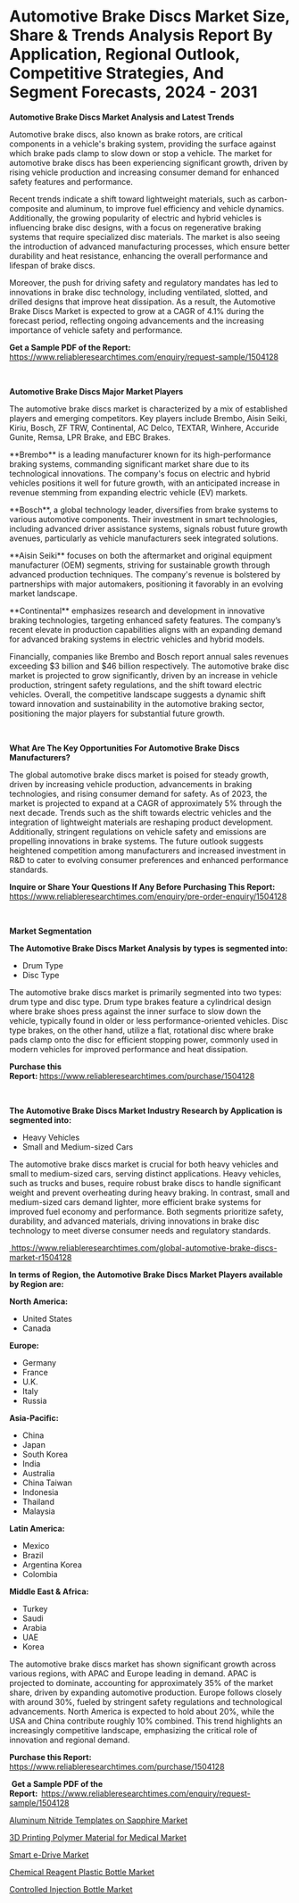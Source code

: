 <p><h1>Automotive Brake Discs Market Size, Share & Trends Analysis Report By Application, Regional Outlook, Competitive Strategies, And Segment Forecasts, 2024 - 2031</h1></p><p><strong>Automotive Brake Discs Market Analysis and Latest Trends</strong></p>
<p><p>Automotive brake discs, also known as brake rotors, are critical components in a vehicle's braking system, providing the surface against which brake pads clamp to slow down or stop a vehicle. The market for automotive brake discs has been experiencing significant growth, driven by rising vehicle production and increasing consumer demand for enhanced safety features and performance.</p><p>Recent trends indicate a shift toward lightweight materials, such as carbon-composite and aluminum, to improve fuel efficiency and vehicle dynamics. Additionally, the growing popularity of electric and hybrid vehicles is influencing brake disc designs, with a focus on regenerative braking systems that require specialized disc materials. The market is also seeing the introduction of advanced manufacturing processes, which ensure better durability and heat resistance, enhancing the overall performance and lifespan of brake discs.</p><p>Moreover, the push for driving safety and regulatory mandates has led to innovations in brake disc technology, including ventilated, slotted, and drilled designs that improve heat dissipation. As a result, the Automotive Brake Discs Market is expected to grow at a CAGR of 4.1% during the forecast period, reflecting ongoing advancements and the increasing importance of vehicle safety and performance.</p></p>
<p><strong>Get a Sample PDF of the Report:&nbsp;</strong> <a href="https://www.reliableresearchtimes.com/enquiry/request-sample/1504128?utm_campaign=1558&utm_medium=2&utm_source=Github&utm_content=ia&utm_term=08122024&utm_id=automotive-brake-discs">https://www.reliableresearchtimes.com/enquiry/request-sample/1504128</a></p>
<p>&nbsp;</p>
<p><strong>Automotive Brake Discs Major Market Players</strong></p>
<p><p>The automotive brake discs market is characterized by a mix of established players and emerging competitors. Key players include Brembo, Aisin Seiki, Kiriu, Bosch, ZF TRW, Continental, AC Delco, TEXTAR, Winhere, Accuride Gunite, Remsa, LPR Brake, and EBC Brakes.</p><p>**Brembo** is a leading manufacturer known for its high-performance braking systems, commanding significant market share due to its technological innovations. The company's focus on electric and hybrid vehicles positions it well for future growth, with an anticipated increase in revenue stemming from expanding electric vehicle (EV) markets.</p><p>**Bosch**, a global technology leader, diversifies from brake systems to various automotive components. Their investment in smart technologies, including advanced driver assistance systems, signals robust future growth avenues, particularly as vehicle manufacturers seek integrated solutions.</p><p>**Aisin Seiki** focuses on both the aftermarket and original equipment manufacturer (OEM) segments, striving for sustainable growth through advanced production techniques. The company's revenue is bolstered by partnerships with major automakers, positioning it favorably in an evolving market landscape.</p><p>**Continental** emphasizes research and development in innovative braking technologies, targeting enhanced safety features. The company’s recent elevate in production capabilities aligns with an expanding demand for advanced braking systems in electric vehicles and hybrid models.</p><p>Financially, companies like Brembo and Bosch report annual sales revenues exceeding $3 billion and $46 billion respectively. The automotive brake disc market is projected to grow significantly, driven by an increase in vehicle production, stringent safety regulations, and the shift toward electric vehicles. Overall, the competitive landscape suggests a dynamic shift toward innovation and sustainability in the automotive braking sector, positioning the major players for substantial future growth.</p></p>
<p>&nbsp;</p>
<p><strong>What Are The Key Opportunities For Automotive Brake Discs Manufacturers?</strong></p>
<p><p>The global automotive brake discs market is poised for steady growth, driven by increasing vehicle production, advancements in braking technologies, and rising consumer demand for safety. As of 2023, the market is projected to expand at a CAGR of approximately 5% through the next decade. Trends such as the shift towards electric vehicles and the integration of lightweight materials are reshaping product development. Additionally, stringent regulations on vehicle safety and emissions are propelling innovations in brake systems. The future outlook suggests heightened competition among manufacturers and increased investment in R&D to cater to evolving consumer preferences and enhanced performance standards.</p></p>
<p><strong>Inquire or Share Your Questions If Any Before Purchasing This Report:</strong> <a href="https://www.reliableresearchtimes.com/enquiry/pre-order-enquiry/1504128?utm_campaign=1558&utm_medium=2&utm_source=Github&utm_content=ia&utm_term=08122024&utm_id=automotive-brake-discs">https://www.reliableresearchtimes.com/enquiry/pre-order-enquiry/1504128</a></p>
<p>&nbsp;</p>
<p><strong>Market Segmentation</strong></p>
<p><strong>The Automotive Brake Discs Market Analysis by types is segmented into:</strong></p>
<p><ul><li>Drum Type</li><li>Disc Type</li></ul></p>
<p><p>The automotive brake discs market is primarily segmented into two types: drum type and disc type. Drum type brakes feature a cylindrical design where brake shoes press against the inner surface to slow down the vehicle, typically found in older or less performance-oriented vehicles. Disc type brakes, on the other hand, utilize a flat, rotational disc where brake pads clamp onto the disc for efficient stopping power, commonly used in modern vehicles for improved performance and heat dissipation.</p></p>
<p><strong>Purchase this Report:&nbsp;</strong><a href="https://www.reliableresearchtimes.com/purchase/1504128?utm_campaign=1558&utm_medium=2&utm_source=Github&utm_content=ia&utm_term=08122024&utm_id=automotive-brake-discs">https://www.reliableresearchtimes.com/purchase/1504128</a></p>
<p>&nbsp;</p>
<p><strong>The Automotive Brake Discs Market Industry Research by Application is segmented into:</strong></p>
<p><ul><li>Heavy Vehicles</li><li>Small and Medium-sized Cars</li></ul></p>
<p><p>The automotive brake discs market is crucial for both heavy vehicles and small to medium-sized cars, serving distinct applications. Heavy vehicles, such as trucks and buses, require robust brake discs to handle significant weight and prevent overheating during heavy braking. In contrast, small and medium-sized cars demand lighter, more efficient brake systems for improved fuel economy and performance. Both segments prioritize safety, durability, and advanced materials, driving innovations in brake disc technology to meet diverse consumer needs and regulatory standards.</p></p>
<p><a href="https://www.reliableresearchtimes.com/global-automotive-brake-discs-market-r1504128?utm_campaign=1558&utm_medium=2&utm_source=Github&utm_content=ia&utm_term=08122024&utm_id=automotive-brake-discs">&nbsp;https://www.reliableresearchtimes.com/global-automotive-brake-discs-market-r1504128</a></p>
<p><strong>In terms of Region, the Automotive Brake Discs Market Players available by Region are:</strong></p>
<p>
    <p> <strong> North America: </strong>
        <ul>
            <li>United States</li>
            <li>Canada</li>
        </ul>
        </p> 
    <p> <strong> Europe: </strong>
        <ul>
            <li>Germany</li>
            <li>France</li>
            <li>U.K.</li>
            <li>Italy</li>
            <li>Russia</li>
        </ul>
        </p> 
    <p> <strong> Asia-Pacific: </strong>
        <ul>
            <li>China</li>
            <li>Japan</li>
            <li>South Korea</li>
            <li>India</li>
            <li>Australia</li>
            <li>China Taiwan</li>
            <li>Indonesia</li>
            <li>Thailand</li>
            <li>Malaysia</li>
        </ul>
        </p> 
    <p> <strong> Latin America: </strong>
        <ul>
            <li>Mexico</li>
            <li>Brazil</li>
            <li>Argentina Korea</li>
            <li>Colombia</li>
        </ul>
        </p> 
    <p> <strong> Middle East & Africa: </strong>
        <ul>
            <li>Turkey</li>
            <li>Saudi</li>
            <li>Arabia</li>
            <li>UAE</li>
            <li>Korea</li>
        </ul>
    </p>
    </p>
<p><p>The automotive brake discs market has shown significant growth across various regions, with APAC and Europe leading in demand. APAC is projected to dominate, accounting for approximately 35% of the market share, driven by expanding automotive production. Europe follows closely with around 30%, fueled by stringent safety regulations and technological advancements. North America is expected to hold about 20%, while the USA and China contribute roughly 10% combined. This trend highlights an increasingly competitive landscape, emphasizing the critical role of innovation and regional demand.</p></p>
<p><strong>Purchase this Report: </strong><a href="https://www.reliableresearchtimes.com/purchase/1504128?utm_campaign=1558&utm_medium=2&utm_source=Github&utm_content=ia&utm_term=08122024&utm_id=automotive-brake-discs">https://www.reliableresearchtimes.com/purchase/1504128</a></p>
<p>&nbsp;<strong>Get a Sample PDF of the Report:&nbsp;&nbsp;</strong><a href="https://www.reliableresearchtimes.com/enquiry/request-sample/1504128?utm_campaign=1558&utm_medium=2&utm_source=Github&utm_content=ia&utm_term=08122024&utm_id=automotive-brake-discs">https://www.reliableresearchtimes.com/enquiry/request-sample/1504128</a></p>
<p><strong></strong></p>
<p><p><a href="https://www.linkedin.com/pulse/thorough-examination-size-dynamics-expected-growth-aluminum-jwqpf?utm_campaign=1558&utm_medium=2&utm_source=Github&utm_content=ia&utm_term=08122024&utm_id=automotive-brake-discs">Aluminum Nitride Templates on Sapphire Market</a></p><p><a href="https://www.linkedin.com/pulse/global-3d-printing-polymer-material-medical-market-analysis-nqkke?utm_campaign=1558&utm_medium=2&utm_source=Github&utm_content=ia&utm_term=08122024&utm_id=automotive-brake-discs">3D Printing Polymer Material for Medical Market</a></p><p><a href="https://github.com/mookiesville/Market-Research-Report-List-1/blob/main/smart-e-drive-market.md?utm_campaign=1558&utm_medium=2&utm_source=Github&utm_content=ia&utm_term=08122024&utm_id=automotive-brake-discs">Smart e-Drive Market</a></p><p><a href="https://www.linkedin.com/pulse/forecast-report-chemical-reagent-plastic-bottle-industry-pncte?utm_campaign=1558&utm_medium=2&utm_source=Github&utm_content=ia&utm_term=08122024&utm_id=automotive-brake-discs">Chemical Reagent Plastic Bottle Market</a></p><p><a href="https://www.linkedin.com/pulse/rising-trends-controlled-injection-bottle-market-projected-tsaxe?utm_campaign=1558&utm_medium=2&utm_source=Github&utm_content=ia&utm_term=08122024&utm_id=automotive-brake-discs">Controlled Injection Bottle Market</a></p></p>